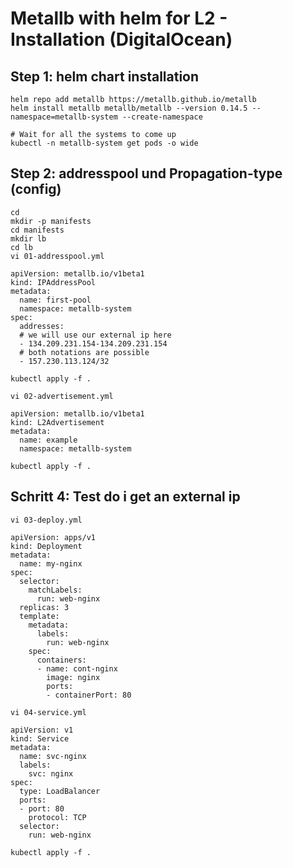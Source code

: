 # Metallb with helm for L2 - Installation (DigitalOcean) 

## Step 1: helm chart installation

```
helm repo add metallb https://metallb.github.io/metallb
helm install metallb metallb/metallb --version 0.14.5 --namespace=metallb-system --create-namespace
```

```
# Wait for all the systems to come up
kubectl -n metallb-system get pods -o wide 
```

## Step 2: addresspool und Propagation-type (config) 

```
cd
mkdir -p manifests
cd manifests
mkdir lb
cd lb
vi 01-addresspool.yml 
```

```
apiVersion: metallb.io/v1beta1
kind: IPAddressPool
metadata:
  name: first-pool
  namespace: metallb-system
spec:
  addresses:
  # we will use our external ip here 
  - 134.209.231.154-134.209.231.154
  # both notations are possible 
  - 157.230.113.124/32
```

```
kubectl apply -f .
```

```
vi 02-advertisement.yml
```

```
apiVersion: metallb.io/v1beta1
kind: L2Advertisement
metadata:
  name: example
  namespace: metallb-system
```

```
kubectl apply -f .
```

## Schritt 4: Test do i get an external ip 

```
vi 03-deploy.yml
```

```
apiVersion: apps/v1
kind: Deployment
metadata:
  name: my-nginx
spec:
  selector:
    matchLabels:
      run: web-nginx
  replicas: 3
  template:
    metadata:
      labels:
        run: web-nginx
    spec:
      containers:
      - name: cont-nginx
        image: nginx
        ports:
        - containerPort: 80

```


```
vi 04-service.yml
```

```
apiVersion: v1
kind: Service
metadata:
  name: svc-nginx
  labels:
    svc: nginx
spec:
  type: LoadBalancer
  ports:
  - port: 80
    protocol: TCP
  selector:
    run: web-nginx
```


```
kubectl apply -f .
